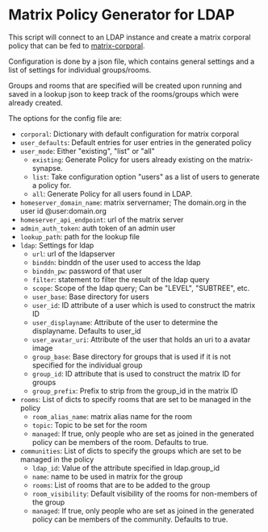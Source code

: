 # Matrix Policy Generator for LDAP
This script will connect to an LDAP instance and create a matrix corporal policy
that can be fed to [matrix-corporal](https://github.com/devture/matrix-corporal).

Configuration is done by a json file, which contains general settings and a list of
settings for individual groups/rooms.

Groups and rooms that are specified will be created upon running and saved in a lookup
json to keep track of the rooms/groups which were already created.

The options for the config file are:

* `corporal`: Dictionary with default configuration for matrix corporal
* `user_defaults`: Default entries for user entries in the generated policy
* `user_mode`: Either "existing", "list" or "all"
  + `existing`: Generate Policy for users already existing on the matrix-synapse.
  + `list`: Take configuration option "users" as a list of users to generate a policy for.
  + `all`: Generate Policy for all users found in LDAP.
* `homeserver_domain_name`: matrix servernamer; The domain.org in the user id
  @user:domain.org
* `homeserver_api_endpoint`: url of the matrix server
* `admin_auth_token`: auth token of an admin user
* `lookup_path`: path for the lookup file
* `ldap`: Settings for ldap
  + `url`: url of the ldapserver
  + `binddn`: binddn of the user used to access the ldap
  + `binddn_pw`: password of that user
  + `filter`: statement to filter the result of the ldap query
  + `scope`: Scope of the ldap query; Can be "LEVEL", "SUBTREE", etc.
  + `user_base`: Base directory for users
  + `user_id`: ID attribute of a user which is used to construct the matrix ID
  + `user_displayname`: Attribute of the user to determine the displayname. Defaults to user_id
  + `user_avatar_uri`: Attribute of the user that holds an uri to a avatar image
  + `group_base`: Base directory for groups that is used if it is not specified for the
    individual group
  + `group_id`: ID attribute that is used to construct the matrix ID for groups
  + `group_prefix`: Prefix to strip from the group_id in the matrix ID
* `rooms`: List of dicts to specify rooms that are set to be managed in the policy
  + `room_alias_name`: matrix alias name for the room
  + `topic`: Topic to be set for the room
  + `managed`: If true, only people who are set as joined in the generated policy can be
    members of the room. Defaults to true.
* `communities`: List of dicts to specify the groups which are set to be managed in the
  policy
  + `ldap_id`: Value of the attribute specified in ldap.group_id
  + `name`: name to be used in matrix for the group
  + `rooms`: List of rooms that are to be added to the group
  + `room_visibility`: Default visibility of the rooms for non-members of the group
  + `managed`: If true, only people who are set as joined in the generated policy can be
    members of the community. Defaults to true.
